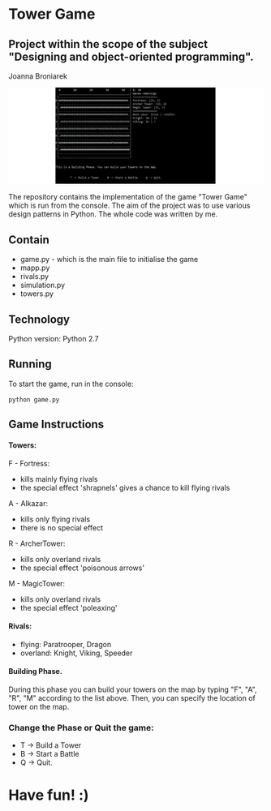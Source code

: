 # Tower Game
## Project within the scope of the subject **"Designing and object-oriented programming"**. 
Joanna Broniarek

![Image maps](map_photo.png)

The repository contains the implementation of the game "Tower Game" which is run from the console.
The aim of the project was to use various design patterns in Python.
The whole code was written by me.

Contain
-----------------------------------
+ game.py - which is the main file to initialise the game
+ mapp.py
+ rivals.py
+ simulation.py
+ towers.py

Technology
--------------------------------
Python version:  Python 2.7

Running
------------------------------------
To start the game, run in the console:
```
python game.py
```
Game Instructions
--------------------------------
#### Towers:
F - Fortress:
+ kills mainly flying rivals
+ the special effect 'shrapnels' gives a chance to kill flying rivals

A - Alkazar:
+ kills only flying rivals
+ there is no special effect

R - ArcherTower:
+ kills only overland rivals
+ the special effect 'poisonous arrows'

M - MagicTower:
+ kills only overland rivals
+ the special effect 'poleaxing'

#### Rivals:
+ flying: Paratrooper, Dragon
+ overland: Knight, Viking, Speeder

#### Building Phase.
During this phase you can build your towers on the map by typing "F", "A", "R", "M" according to the list above.
Then, you can specify the location of tower on the map.

### Change the Phase or Quit the game:
+ T -> Build a Tower     
+ B -> Start a Battle     
+ Q -> Quit.

# Have fun! :) 
